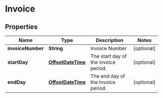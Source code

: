 
# Invoice

## Properties
Name | Type | Description | Notes
------------ | ------------- | ------------- | -------------
**invoiceNumber** | **String** | Invoice Number |  [optional]
**startDay** | [**OffsetDateTime**](OffsetDateTime.md) | The start day of the invoice period. |  [optional]
**endDay** | [**OffsetDateTime**](OffsetDateTime.md) | The end day of the invoice period. |  [optional]



